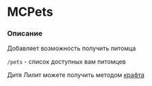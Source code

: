 # MCPets

### Описание

Добавляет возможность получить питомца

`/pets` - список доступных вам питомцев

Дитя Лилит можете получить методом [крафта](../igrovi-momenti/pitomcy/)
